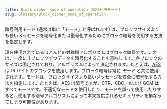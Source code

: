 ```yaml
---
title: Block cipher mode of operation (暗号利用モード)
slug: Glossary/Block_cipher_mode_of_operation
---
```


暗号利用モード (通常は単に「モード」と呼ばれます) は、ブロックサイズよりも長いメッセージを暗号化または復号化するためにブロック暗号を使用する方法を指定します。

現在使用されているほとんどの対称鍵アルゴリズムはブロック暗号です。これは、一度に 1 ブロックずつデータを暗号化することを意味します。各ブロックのサイズは固定されており、アルゴリズムによって決定されます。たとえば、[AES](/ja/docs/Glossary/AES) は 16 バイトのブロックを使用します。ブロック暗号は常に _モード_ と共に使用されます。モードは、ブロックサイズより長いメッセージを安全に暗号化する方法を指定します。たとえば、AES は暗号ですが、CTR、CBC、および GCM はすべてモードです。不適切なモードを使用したり、モードを誤って使用したりすると、使用する暗号アルゴリズムによって本来提供されるセキュリティを損なってしまう可能性があります。
